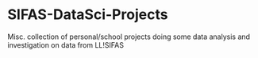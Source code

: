 # SIFAS-DataSci-Projects
Misc. collection of personal/school projects doing some data analysis and investigation on data from LL!SIFAS
